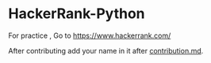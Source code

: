 # HackerRank-Python
For practice , Go to https://www.hackerrank.com/

After contributing add your name in it after [contribution.md](https://github.com/vanshajtyagi/HackerRank-Python/CONTRIBUTION.md).
